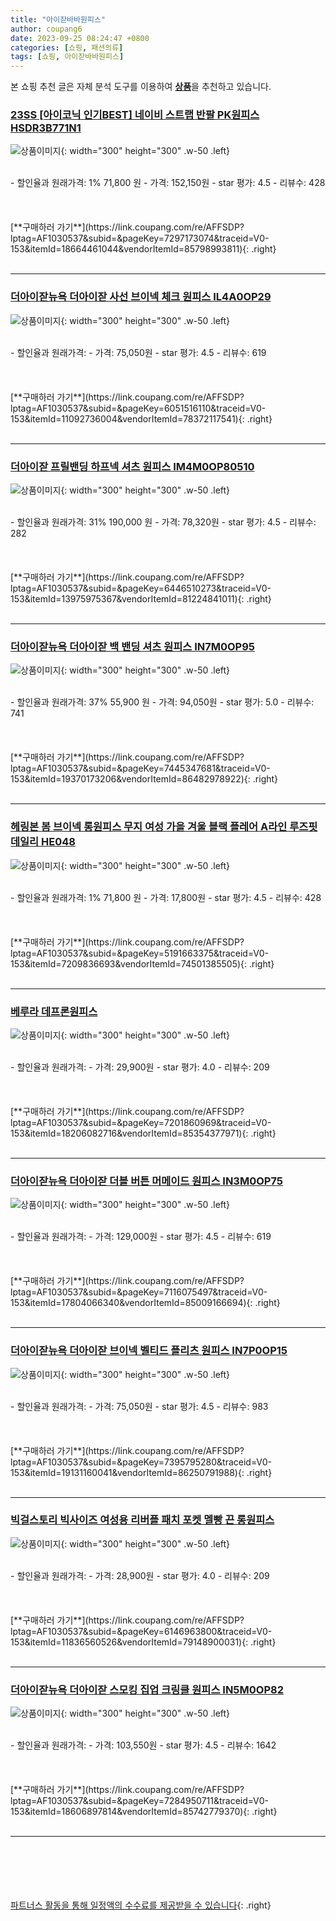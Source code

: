 ```yaml
---
title: "아이잗바바원피스"
author: coupang6
date: 2023-09-25 08:24:47 +0800
categories: [쇼핑, 패션의류]
tags: [쇼핑, 아이잗바바원피스]
---
```


본 쇼핑 추천 글은 자체 분석 도구를 이용하여 [**상품**](https://link.coupang.com/a/bao1ui)을 추천하고 있습니다.

### [23SS [아이코닉 인기BEST] 네이비 스트랩 반팔 PK원피스 HSDR3B771N1](https://link.coupang.com/re/AFFSDP?lptag=AF1030537&subid=&pageKey=7297173074&traceid=V0-153&itemId=18664461044&vendorItemId=85798993811)

![상품이미지](https://thumbnail9.coupangcdn.com/thumbnails/remote/230x230ex/image/vendor_inventory/89e5/6ca6296dccbdd9c279b4fa6a62d273710abe9c258bb2f95589ed9efcb93c.jpg){: width="300" height="300" .w-50 .left}


<br>
- 할인율과 원래가격: 1%  71,800   원
- 가격: 152,150원
- star 평가: 4.5
- 리뷰수: 428
<br>
<br>
<br>
<br>
[**구매하러 가기**](https://link.coupang.com/re/AFFSDP?lptag=AF1030537&subid=&pageKey=7297173074&traceid=V0-153&itemId=18664461044&vendorItemId=85798993811){: .right}
<br>
<br>

---

### [더아이잗뉴욕 더아이잗 사선 브이넥 체크 원피스 IL4A0OP29](https://link.coupang.com/re/AFFSDP?lptag=AF1030537&subid=&pageKey=6051516110&traceid=V0-153&itemId=11092736004&vendorItemId=78372117541)

![상품이미지](https://thumbnail8.coupangcdn.com/thumbnails/remote/230x230ex/image/vendor_inventory/0446/bb58c718c2df1a108ead46dd83adef4ade9a150021bc33de64db6cc40c7d.jpg){: width="300" height="300" .w-50 .left}


<br>
- 할인율과 원래가격: 
- 가격: 75,050원
- star 평가: 4.5
- 리뷰수: 619
<br>
<br>
<br>
<br>
[**구매하러 가기**](https://link.coupang.com/re/AFFSDP?lptag=AF1030537&subid=&pageKey=6051516110&traceid=V0-153&itemId=11092736004&vendorItemId=78372117541){: .right}
<br>
<br>

---

### [더아이잗 프릴밴딩 하프넥 셔츠 원피스 IM4M0OP80510](https://link.coupang.com/re/AFFSDP?lptag=AF1030537&subid=&pageKey=6446510273&traceid=V0-153&itemId=13975975367&vendorItemId=81224841011)

![상품이미지](https://thumbnail8.coupangcdn.com/thumbnails/remote/230x230ex/image/retail/images/2022/04/08/15/0/140dfd47-147e-4333-95aa-09201ae7b742.jpg){: width="300" height="300" .w-50 .left}


<br>
- 할인율과 원래가격: 31%  190,000   원
- 가격: 78,320원
- star 평가: 4.5
- 리뷰수: 282
<br>
<br>
<br>
<br>
[**구매하러 가기**](https://link.coupang.com/re/AFFSDP?lptag=AF1030537&subid=&pageKey=6446510273&traceid=V0-153&itemId=13975975367&vendorItemId=81224841011){: .right}
<br>
<br>

---

### [더아이잗뉴욕 더아이잗 백 밴딩 셔츠 원피스 IN7M0OP95](https://link.coupang.com/re/AFFSDP?lptag=AF1030537&subid=&pageKey=7445347681&traceid=V0-153&itemId=19370173206&vendorItemId=86482978922)

![상품이미지](https://thumbnail9.coupangcdn.com/thumbnails/remote/230x230ex/image/vendor_inventory/bd3e/d9246ad6e565b9a51c1c348dd600e030a280ff1ce0ecf166be1c03d6b2cb.jpg){: width="300" height="300" .w-50 .left}


<br>
- 할인율과 원래가격: 37%  55,900   원
- 가격: 94,050원
- star 평가: 5.0
- 리뷰수: 741
<br>
<br>
<br>
<br>
[**구매하러 가기**](https://link.coupang.com/re/AFFSDP?lptag=AF1030537&subid=&pageKey=7445347681&traceid=V0-153&itemId=19370173206&vendorItemId=86482978922){: .right}
<br>
<br>

---

### [헤링본 봄 브이넥 롱원피스 무지 여성 가을 겨울 블랙 플레어 A라인 루즈핏 데일리 HE048](https://link.coupang.com/re/AFFSDP?lptag=AF1030537&subid=&pageKey=5191663375&traceid=V0-153&itemId=7209836693&vendorItemId=74501385505)

![상품이미지](https://thumbnail9.coupangcdn.com/thumbnails/remote/230x230ex/image/vendor_inventory/b5c8/865333dc125afd04edea54a578fb3ad881c6343219f50e0287315c466c7f.jpg){: width="300" height="300" .w-50 .left}


<br>
- 할인율과 원래가격: 1%  71,800   원
- 가격: 17,800원
- star 평가: 4.5
- 리뷰수: 428
<br>
<br>
<br>
<br>
[**구매하러 가기**](https://link.coupang.com/re/AFFSDP?lptag=AF1030537&subid=&pageKey=5191663375&traceid=V0-153&itemId=7209836693&vendorItemId=74501385505){: .right}
<br>
<br>

---

### [베루라 데프론원피스](https://link.coupang.com/re/AFFSDP?lptag=AF1030537&subid=&pageKey=7201860969&traceid=V0-153&itemId=18206082716&vendorItemId=85354377971)

![상품이미지](https://thumbnail7.coupangcdn.com/thumbnails/remote/230x230ex/image/vendor_inventory/2c58/bd8af02ca175ed691e73b98077c3210602059258192fdb7130a268365334.jpeg){: width="300" height="300" .w-50 .left}


<br>
- 할인율과 원래가격: 
- 가격: 29,900원
- star 평가: 4.0
- 리뷰수: 209
<br>
<br>
<br>
<br>
[**구매하러 가기**](https://link.coupang.com/re/AFFSDP?lptag=AF1030537&subid=&pageKey=7201860969&traceid=V0-153&itemId=18206082716&vendorItemId=85354377971){: .right}
<br>
<br>

---

### [더아이잗뉴욕 더아이잗 더블 버튼 머메이드 원피스 IN3M0OP75](https://link.coupang.com/re/AFFSDP?lptag=AF1030537&subid=&pageKey=7116075497&traceid=V0-153&itemId=17804066340&vendorItemId=85009166694)

![상품이미지](https://thumbnail10.coupangcdn.com/thumbnails/remote/230x230ex/image/vendor_inventory/18dd/81f0a610b52e8f401c571dd2bcc8b1de9ab7742d34a98332aff6470dd2fe.jpg){: width="300" height="300" .w-50 .left}


<br>
- 할인율과 원래가격: 
- 가격: 129,000원
- star 평가: 4.5
- 리뷰수: 619
<br>
<br>
<br>
<br>
[**구매하러 가기**](https://link.coupang.com/re/AFFSDP?lptag=AF1030537&subid=&pageKey=7116075497&traceid=V0-153&itemId=17804066340&vendorItemId=85009166694){: .right}
<br>
<br>

---

### [더아이잗뉴욕 더아이잗 브이넥 벨티드 플리츠 원피스 IN7P0OP15](https://link.coupang.com/re/AFFSDP?lptag=AF1030537&subid=&pageKey=7395795280&traceid=V0-153&itemId=19131160041&vendorItemId=86250791988)

![상품이미지](https://thumbnail7.coupangcdn.com/thumbnails/remote/230x230ex/image/vendor_inventory/6102/48c3e50857329876b785ecfe924c2ec0d2b1c5c9746579dfb8ecf1814568.jpg){: width="300" height="300" .w-50 .left}


<br>
- 할인율과 원래가격: 
- 가격: 75,050원
- star 평가: 4.5
- 리뷰수: 983
<br>
<br>
<br>
<br>
[**구매하러 가기**](https://link.coupang.com/re/AFFSDP?lptag=AF1030537&subid=&pageKey=7395795280&traceid=V0-153&itemId=19131160041&vendorItemId=86250791988){: .right}
<br>
<br>

---

### [빅걸스토리 빅사이즈 여성용 리버플 패치 포켓 멜빵 끈 롱원피스](https://link.coupang.com/re/AFFSDP?lptag=AF1030537&subid=&pageKey=6146963800&traceid=V0-153&itemId=11836560526&vendorItemId=79148900031)

![상품이미지](https://thumbnail10.coupangcdn.com/thumbnails/remote/230x230ex/image/vendor_inventory/7f60/da7751c6b043a3ce77ca4aca51108b659b6e970985254eaa283eebb7da2a.jpg){: width="300" height="300" .w-50 .left}


<br>
- 할인율과 원래가격: 
- 가격: 28,900원
- star 평가: 4.0
- 리뷰수: 209
<br>
<br>
<br>
<br>
[**구매하러 가기**](https://link.coupang.com/re/AFFSDP?lptag=AF1030537&subid=&pageKey=6146963800&traceid=V0-153&itemId=11836560526&vendorItemId=79148900031){: .right}
<br>
<br>

---

### [더아이잗뉴욕 더아이잗 스모킹 집업 크링클 원피스 IN5M0OP82](https://link.coupang.com/re/AFFSDP?lptag=AF1030537&subid=&pageKey=7284950711&traceid=V0-153&itemId=18606897814&vendorItemId=85742779370)

![상품이미지](https://thumbnail9.coupangcdn.com/thumbnails/remote/230x230ex/image/vendor_inventory/edce/77a3898ac7d83402fcac3458ab1b77c913a97e76c942d4b90a14302c1fc6.jpg){: width="300" height="300" .w-50 .left}


<br>
- 할인율과 원래가격: 
- 가격: 103,550원
- star 평가: 4.5
- 리뷰수: 1642
<br>
<br>
<br>
<br>
[**구매하러 가기**](https://link.coupang.com/re/AFFSDP?lptag=AF1030537&subid=&pageKey=7284950711&traceid=V0-153&itemId=18606897814&vendorItemId=85742779370){: .right}
<br>
<br>

---
<br><br><br><br><br> [파트너스 활동을 통해 일정액의 수수료를 제공받을 수 있습니다](https://link.coupang.com/a/bao1ui){: .right}